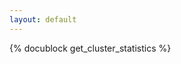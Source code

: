 ```yaml
---
layout: default
---
```

<!-- js/actions/api-cluster.js -->
{% docublock get_cluster_statistics %}

